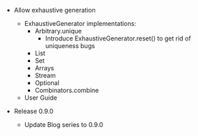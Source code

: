 -  Allow exhaustive generation
   - ExhaustiveGenerator implementations:
     - Arbitrary.unique
       - Introduce ExhaustiveGenerator.reset() to get rid of uniqueness bugs
     - List
     - Set
     - Arrays
     - Stream
     - Optional
     - Combinators.combine
   - User Guide

- Release 0.9.0
    - Update Blog series to 0.9.0

